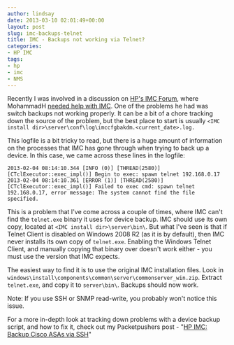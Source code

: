 ```yaml
---
author: lindsay
date: 2013-03-10 02:01:49+00:00
layout: post
slug: imc-backups-telnet
title: IMC - Backups not working via Telnet?
categories:
- HP IMC
tags:
- hp
- imc
- NMS
---
```


Recently I was involved in a discussion on [HP's IMC Forum](https://community.hpe.com/t5/IMC/bd-p/network-management-a-series-forum), where MohammadH [needed help with IMC](https://community.hpe.com/t5/IMC/Help-with-IMC/m-p/5952971). One of the problems he had was switch backups not working properly. It can be a bit of a chore tracking down the source of the problem, but the best place to start is usually `<IMC install dir>\server\conf\log\imccfgbakdm.<current_date>.log.`

This logfile is a bit tricky to read, but there is a huge amount of information on the processes that IMC has gone through when trying to back up a device. In this case, we came across these lines in the logfile:


```text
2013-02-04 08:14:10.344 [INFO (0)] [THREAD(2580)] [CTclExecutor::exec_impl()] Begin to exec: spawn telnet 192.168.0.17
2013-02-04 08:14:10.361 [ERROR (1)] [THREAD(2580)] [CTclExecutor::exec_impl()] Failed to exec cmd: spawn telnet 192.168.0.17, error message: The system cannot find the file specified.
```


This is a problem that I've come across a couple of times, where IMC can't find the `telnet.exe` binary it uses for device backup. IMC should use its own copy, located at `<IMC install dir>\server\bin\`. But what I've seen is that if Telnet Client is disabled on Windows 2008 R2 (as it is by default), then IMC never installs its own copy of `telnet.exe`. Enabling the Windows Telnet Client, and manually copying that binary over doesn't work either - you must use the version that IMC expects.

The easiest way to find it is to use the original IMC installation files. Look in `windows\install\components\common\server\commonserver_win.zip`. Extract `telnet.exe`, and copy it to `server\bin\`. Backups should now work.

Note: If you use SSH or SNMP read-write, you probably won't notice this issue.

For a more in-depth look at tracking down problems with a device backup script, and how to fix it, check out my Packetpushers post - "[HP IMC: Backup Cisco ASAs via SSH](http://packetpushers.net/hp-imc-backup-cisco-asas-via-ssh/)"
